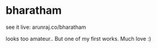 # bharatham
see it live:
arunraj.co/bharatham

looks too amateur.. But one of my first works. Much love :) 
